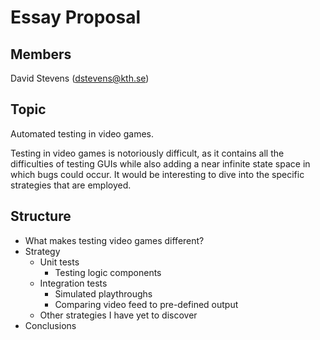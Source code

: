 # Essay Proposal
## Members
David Stevens (dstevens@kth.se)

## Topic
Automated testing in video games.

Testing in video games is notoriously difficult, as it contains all the difficulties of testing GUIs while also adding a near infinite state space in which bugs could occur. It would be interesting to dive into the specific strategies that are employed.

## Structure
- What makes testing video games different?
- Strategy
  - Unit tests
    - Testing logic components
  - Integration tests
    - Simulated playthroughs
    - Comparing video feed to pre-defined output
  - Other strategies I have yet to discover
- Conclusions